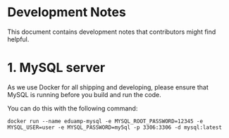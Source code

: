 # Development Notes

This document contains development notes that contributors might find helpful.

# 1. MySQL server

As we use Docker for all shipping and developing, please ensure that MySQL is running before you build and run the code.

You can do this with the following command:

```shell script
docker run --name eduamp-mysql -e MYSQL_ROOT_PASSWORD=12345 -e MYSQL_USER=user -e MYSQL_PASSWORD=my5ql -p 3306:3306 -d mysql:latest
```
